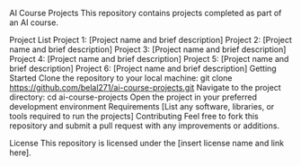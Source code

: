 AI Course Projects
This repository contains projects completed as part of an AI course.

Project List
Project 1: [Project name and brief description]
Project 2: [Project name and brief description]
Project 3: [Project name and brief description]
Project 4: [Project name and brief description]
Project 5: [Project name and brief description]
Project 6: [Project name and brief description]
Getting Started
Clone the repository to your local machine: git clone https://github.com/belal271/ai-course-projects.git
Navigate to the project directory: cd ai-course-projects
Open the project in your preferred development environment
Requirements
[List any software, libraries, or tools required to run the projects]
Contributing
Feel free to fork this repository and submit a pull request with any improvements or additions.

License
This repository is licensed under the [insert license name and link here].
